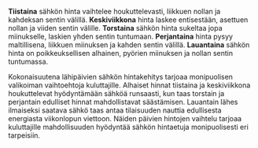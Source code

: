 **Tiistaina** sähkön hinta vaihtelee houkuttelevasti, liikkuen nollan ja kahdeksan sentin välillä. **Keskiviikkona** hinta laskee entisestään, asettuen nollan ja viiden sentin välille. **Torstaina** sähkön hinta sukeltaa jopa miinukselle, laskien yhden sentin tuntumaan. **Perjantaina** hinta pysyy maltillisena, liikkuen miinuksen ja kahden sentin välillä. **Lauantaina** sähkön hinta on poikkeuksellisen alhainen, pyörien miinuksen ja nollan sentin tuntumassa.

Kokonaisuutena lähipäivien sähkön hintakehitys tarjoaa monipuolisen valikoiman vaihtoehtoja kuluttajille. Alhaiset hinnat tiistaina ja keskiviikkona houkuttelevat hyödyntämään sähköä runsaasti, kun taas torstain ja perjantain edulliset hinnat mahdollistavat säästämisen. Lauantain lähes ilmaiseksi saatava sähkö taas antaa tilaisuuden nauttia edullisesta energiasta viikonlopun viettoon. Näiden päivien hintojen vaihtelu tarjoaa kuluttajille mahdollisuuden hyödyntää sähkön hintaetuja monipuolisesti eri tarpeisiin.
